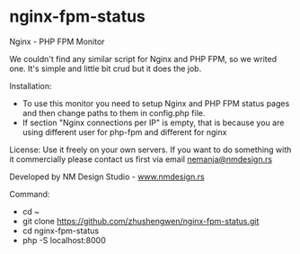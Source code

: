 nginx-fpm-status
=====================

Nginx - PHP FPM Monitor

We couldn't find any similar script for Nginx and PHP FPM, so we writed one. It's simple and little bit crud but it does the job.

Installation:
- To use this monitor you need to setup Nginx and PHP FPM status pages and then change paths to them in config.php file.
- If section "Nginx connections per IP" is empty, that is because you are using different user for php-fpm and different for nginx 

License:
Use it freely on your own servers. If you want to do something with it commercially please contact us first via email nemanja@nmdesign.rs

Developed by NM Design Studio - www.nmdesign.rs

Command:
- cd ~
- git clone https://github.com/zhushengwen/nginx-fpm-status.git
- cd nginx-fpm-status
- php -S localhost:8000
